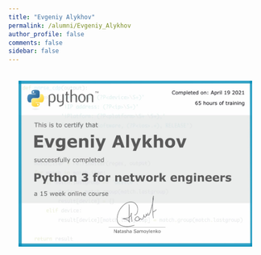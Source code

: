```yaml
---
title: "Evgeniy Alykhov"
permalink: /alumni/Evgeniy_Alykhov
author_profile: false
comments: false
sidebar: false
---
```


<div style="padding: 20px;">
  <img src="https://raw.githubusercontent.com/pyneng/pyneng.github.io/master/alumni/Evgeniy_Alykhov.png" alt="Python for network engineers">
</div>

